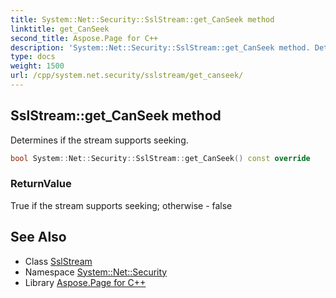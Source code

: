 ```yaml
---
title: System::Net::Security::SslStream::get_CanSeek method
linktitle: get_CanSeek
second_title: Aspose.Page for C++
description: 'System::Net::Security::SslStream::get_CanSeek method. Determines if the stream supports seeking in C++.'
type: docs
weight: 1500
url: /cpp/system.net.security/sslstream/get_canseek/
---
```

## SslStream::get_CanSeek method


Determines if the stream supports seeking.

```cpp
bool System::Net::Security::SslStream::get_CanSeek() const override
```


### ReturnValue

True if the stream supports seeking; otherwise - false

## See Also

* Class [SslStream](../)
* Namespace [System::Net::Security](../../)
* Library [Aspose.Page for C++](../../../)

